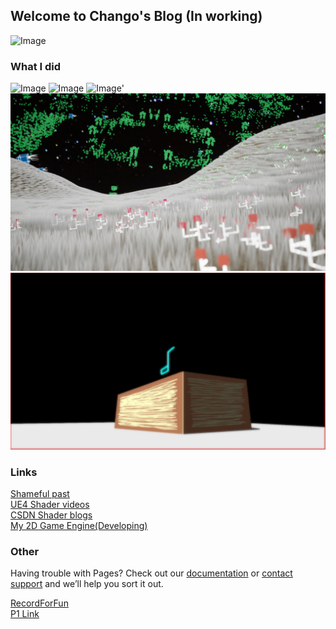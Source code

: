## Welcome to Chango's Blog (In working)

![Image](https://timgsa.baidu.com/timg?image&quality=80&size=b9999_10000&sec=1591528203208&di=a1554058a267a309e666ca3ada45402d&imgtype=0&src=http%3A%2F%2Fhbimg.b0.upaiyun.com%2F357d23d074c2954d568d1a6f86a5be09d190a45116e95-0jh9Pg_fw658)

### What I did
![Image](https://img-blog.csdnimg.cn/20190923141842147.png?x-oss-process=image/watermark,type_ZmFuZ3poZW5naGVpdGk,shadow_10,text_aHR0cHM6Ly9ibG9nLmNzZG4ubmV0L3FxXzQxNTI0NzIx,size_16,color_FFFFFF,t_70)
![Image](https://img-blog.csdn.net/20180414145746205)
![Image](https://timgsa.baidu.com/timg?image&quality=80&size=b9999_10000&sec=1591704453468&di=c6be3fc50f8b54102c6d78a6618a7798&imgtype=0&src=http%3A%2F%2Fossweb-img.qq.com%2Fupload%2Fwebplat%2Finfo%2Fnz%2F20190329%2F1553846804247848.jpg)'
![Image](pic/Green_s18.png)
![Image](pic/HumanTree_s1.jpg)


### Links

[Shameful past](https://tieba.baidu.com/p/4787602128)   
[UE4 Shader videos](https://space.bilibili.com/7927929)  
[CSDN Shader blogs](https://blog.csdn.net/qq_41524721/article/details/95326530)  
[My 2D Game Engine(Developing)](https://github.com/ouerkakaChango/GLSDL)  
### Other

Having trouble with Pages? Check out our [documentation](https://help.github.com/categories/github-pages-basics/) or [contact support](https://github.com/contact) and we’ll help you sort it out.

[RecordForFun](recordForFun.md)  
[P1 Link](p1.md)